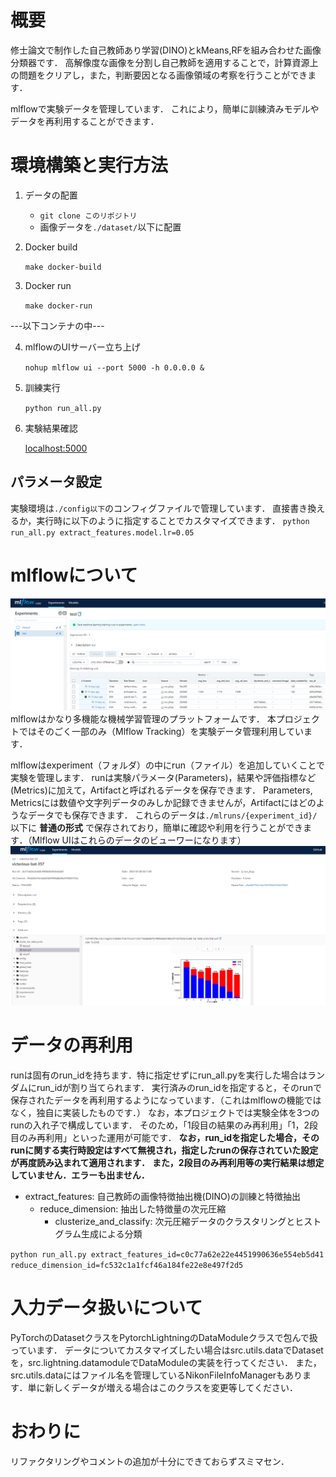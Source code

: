 # 概要
修士論文で制作した自己教師あり学習(DINO)とkMeans,RFを組み合わせた画像分類器です．
高解像度な画像を分割し自己教師を適用することで，計算資源上の問題をクリアし，また，判断要因となる画像領域の考察を行うことができます．

mlflowで実験データを管理しています．
これにより，簡単に訓練済みモデルやデータを再利用することができます．

# 環境構築と実行方法
1. データの配置
    - `git clone このリポジトリ`
    - 画像データを`./dataset/`以下に配置
2. Docker build

    `make docker-build`

3. Docker run


    `make docker-run`

---以下コンテナの中---


4. mlflowのUIサーバー立ち上げ


    `nohup mlflow ui --port 5000 -h 0.0.0.0 & `


5. 訓練実行

    `python run_all.py`

6. 実験結果確認

    [localhost:5000](http://localhost:5000)

## パラメータ設定
実験環境は`./config以下`のコンフィグファイルで管理しています．
直接書き換えるか，実行時に以下のように指定することでカスタマイズできます．
`python run_all.py extract_features.model.lr=0.05`

# mlflowについて
![Mlflow UI-expサンプル](./samples/mlflow_exp.png)
mlflowはかなり多機能な機械学習管理のプラットフォームです．
本プロジェクトではそのごく一部のみ（Mlflow Tracking）を実験データ管理利用しています．


mlflowはexperiment（フォルダ）の中にrun（ファイル）を追加していくことで実験を管理します．
runは実験パラメータ(Parameters)，結果や評価指標など(Metrics)に加えて，Artifactと呼ばれるデータを保存できます．
Parameters, Metricsには数値や文字列データのみしか記録できませんが，Artifactにはどのようなデータでも保存できます．
これらのデータは`./mlruns/{experiment_id}/`以下に **普通の形式** で保存されており，簡単に確認や利用を行うことができます．（Mlflow UIはこれらのデータのビューワーになります）
![Mlflow UI-runサンプル](./samples/mlflow_run.png)

# データの再利用
runは固有のrun_idを持ちます．特に指定せずにrun_all.pyを実行した場合はランダムにrun_idが割り当てられます．
実行済みのrun_idを指定すると，そのrunで保存されたデータを再利用するようになっています．（これはmlflowの機能ではなく，独自に実装したものです．）
なお，本プロジェクトでは実験全体を3つのrunの入れ子で構成しています．
そのため，「1段目の結果のみ再利用」「1，2段目のみ再利用」といった運用が可能です．
**なお，run_idを指定した場合，そのrunに関する実行時設定はすべて無視され，指定したrunの保存されていた設定が再度読み込まれて適用されます．**
**また，2段目のみ再利用等の実行結果は想定していません．エラーも出ません．**

- extract_features: 自己教師の画像特徴抽出機(DINO)の訓練と特徴抽出
    - reduce_dimension: 抽出した特徴量の次元圧縮
        - clusterize_and_classify: 次元圧縮データのクラスタリングとヒストグラム生成による分類


`python run_all.py extract_features_id=c0c77a62e22e4451990636e554eb5d41 reduce_dimension_id=fc532c1a1fcf46a184fe22e8e497f2d5`

# 入力データ扱いについて
PyTorchのDatasetクラスをPytorchLightningのDataModuleクラスで包んで扱っています．
データについてカスタマイズしたい場合はsrc.utils.dataでDatasetを，src.lightning.datamoduleでDataModuleの実装を行ってください．
また，src.utils.dataにはファイル名を管理しているNikonFileInfoManagerもあります．単に新しくデータが増える場合はこのクラスを変更等してください．

# おわりに
リファクタリングやコメントの追加が十分にできておらずスミマセン．
